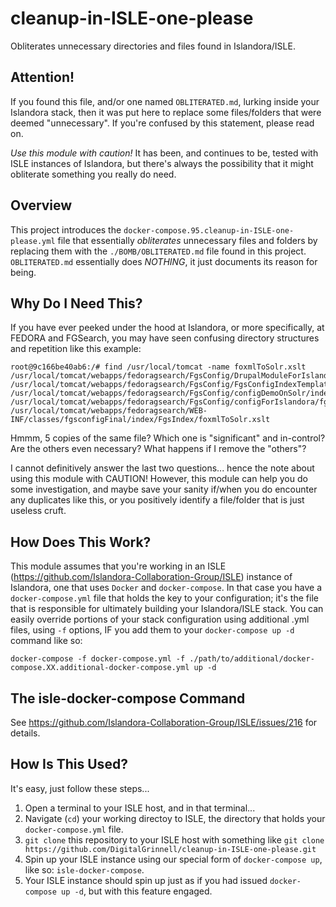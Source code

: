 # cleanup-in-ISLE-one-please
Obliterates unnecessary directories and files found in Islandora/ISLE.

## Attention!  
If you found this file, and/or one named `OBLITERATED.md`, lurking inside your Islandora stack, then it was put here to replace some files/folders that were deemed "unnecessary".  If you're confused by this statement, please read on.

*Use this module with caution!*  It has been, and continues to be, tested with ISLE instances of Islandora, but there's always the possibility that it might obliterate something you really do need.

## Overview
This project introduces the `docker-compose.95.cleanup-in-ISLE-one-please.yml` file that essentially _obliterates_ unnecessary files and folders by replacing them with the `./BOMB/OBLITERATED.md` file found in this project.  `OBLITERATED.md` essentially does *NOTHING*, it just documents its reason for being.

## Why Do I Need This?
If you have ever peeked under the hood at Islandora, or more specifically, at FEDORA and FGSearch, you may have seen confusing directory structures and repetition like this example:

```
root@9c166be40ab6:/# find /usr/local/tomcat -name foxmlToSolr.xslt
/usr/local/tomcat/webapps/fedoragsearch/FgsConfig/DrupalModuleForIslandora/islandora_gsearch/FgsConfigIndexTemplate/Solr/foxmlToSolr.xslt
/usr/local/tomcat/webapps/fedoragsearch/FgsConfig/FgsConfigIndexTemplate/Solr/foxmlToSolr.xslt
/usr/local/tomcat/webapps/fedoragsearch/FgsConfig/configDemoOnSolr/index/FgsIndex/foxmlToSolr.xslt
/usr/local/tomcat/webapps/fedoragsearch/FgsConfig/configForIslandora/fgsconfigFinal/index/FgsIndex/foxmlToSolr.xslt
/usr/local/tomcat/webapps/fedoragsearch/WEB-INF/classes/fgsconfigFinal/index/FgsIndex/foxmlToSolr.xslt
```
Hmmm, 5 copies of the same file?  Which one is "significant" and in-control?  Are the others even necessary?  What happens if I remove the "others"?

I cannot definitively answer the last two questions... hence the note about using this module with CAUTION!  However, this module can help you do some investigation, and maybe save your sanity if/when you do encounter any duplicates like this, or you positively identify a file/folder that is just useless cruft.

## How Does This Work?
This module assumes that you're working in an ISLE (https://github.com/Islandora-Collaboration-Group/ISLE) instance of Islandora, one that uses `Docker` and `docker-compose`.  In that case you have a `docker-compose.yml` file that holds the key to your configuration; it's the file that is responsible for ultimately building your Islandora/ISLE stack.  You can easily override portions of your stack configuration using additional .yml files, using `-f` options, IF you add them to your `docker-compose up -d` command like so:
```
docker-compose -f docker-compose.yml -f ./path/to/additional/docker-compose.XX.additional-docker-compose.yml up -d
```

## The isle-docker-compose Command
See https://github.com/Islandora-Collaboration-Group/ISLE/issues/216 for details.

## How Is This Used?
It's easy, just follow these steps...

  1) Open a terminal to your ISLE host, and in that terminal...  
  2) Navigate (`cd`) your working directoy to ISLE, the directory that holds your `docker-compose.yml` file.  
  3) `git clone` this repository to your ISLE host with something like `git clone https://github.com/DigitalGrinnell/cleanup-in-ISLE-one-please.git`  
  4) Spin up your ISLE instance using our special form of `docker-compose up`, like so: `isle-docker-compose`.
  5) Your ISLE instance should spin up just as if you had issued `docker-compose up -d`, but with this feature engaged.

